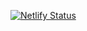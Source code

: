 [![Netlify Status](https://api.netlify.com/api/v1/badges/e54246bc-04fb-4c0e-998c-d37e30fe02e1/deploy-status)](https://app.netlify.com/sites/cjdunteman/deploys)